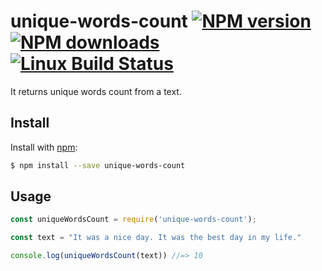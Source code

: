# unique-words-count [![NPM version](https://img.shields.io/npm/v/unique-words-count.svg?style=flat)](https://www.npmjs.com/package/unique-words-count) [![NPM downloads](https://img.shields.io/npm/dm/unique-words-count.svg?style=flat)](https://npmjs.org/package/unique-words-count) [![Linux Build Status](https://travis-ci.com/thibaultboursier/unique-words-count.svg?branch=master)](https://travis-ci.com/thibaultboursier/unique-words-count)
It returns unique words count from a text.

## Install

Install with [npm](https://www.npmjs.com/):

```sh
$ npm install --save unique-words-count
```

## Usage

```js
const uniqueWordsCount = require('unique-words-count');

const text = "It was a nice day. It was the best day in my life."

console.log(uniqueWordsCount(text)) //=> 10
